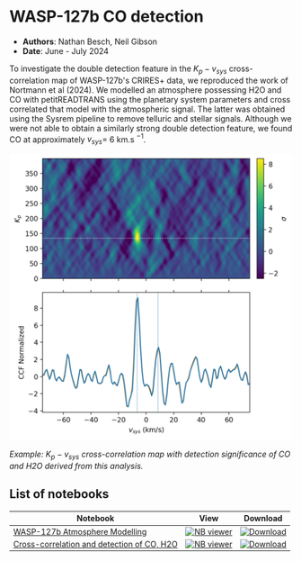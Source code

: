 # WASP-127b CO detection
- __Authors__: Nathan Besch, Neil Gibson
- __Date__: June - July 2024

To investigate the double detection feature in the $K_p-v_{sys}$ cross-correlation map of WASP-127b's CRIRES+ data, we reproduced the work of Nortmann et al (2024). We modelled an atmosphere possessing H2O and CO with petitREADTRANS using the planetary system parameters and cross correlated that model with the atmospheric signal. The latter was obtained using the Sysrem pipeline to remove telluric and stellar signals. Although we were not able to obtain a similarly strong double detection feature, we found CO at approximately $v_{sys}=$ 6 km.s $^{-1}$.

![Kp vsys map for H2O and CO](results/COH2O_v2.png)

_Example: $K_p - v_{sys}$ cross-correlation map with detection significance of CO and H2O derived from this analysis._

## List of notebooks
| Notebook | View | Download |
|----------|:----:|:--------:|
| [WASP-127b Atmosphere Modelling][atm]             | [![NB viewer][nbviewer]][atm_nbviewer]  | [![Download][download]][atm_download]  |
| [Cross-correlation and detection of CO, H2O][cc]                 | [![NB viewer][nbviewer]][cc_nbviewer] | [![Download][download]][cc_download] |

[nbviewer]: https://juigitlab.esac.esa.int/notebooks/planetary-coverage/-/raw/main/imgs/nbviewer.svg
[download]: https://juigitlab.esac.esa.int/notebooks/planetary-coverage/-/raw/main/imgs/download.svg

[atm]: /atmosphere.ipynb
[atm_nbviewer]: https://nbviewer.jupyter.org/urls/github.com/BlueNeptune11/WASP-127b_CO_detection/blob/main/atmosphere.ipynb
[atm_download]: https://juigitlab.esac.esa.int/notebooks/misc/intersections-overlaps/-/raw/main/juice_clipper_intersections/juice_clipper_intersections_compute.ipynb?inline=false

[cc]: /cross_correlation.ipynb
[cc_nbviewer]: https://nbviewer.jupyter.org/urls/github.com/BlueNeptune11/WASP-127b_CO_detection/blob/main/cross_correlation.ipynb
[cc_download]: https://juigitlab.esac.esa.int/notebooks/misc/intersections-overlaps/-/raw/main/juice_clipper_intersections/juice_clipper_intersections_figures.ipynb?inline=false